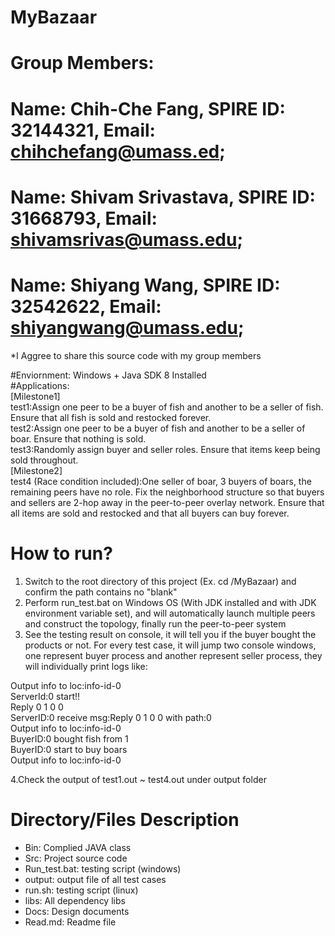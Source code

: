 # MyBazaar
# Group Members: 
# Name: Chih-Che Fang, SPIRE ID: 32144321, Email: chihchefang@umass.ed;
# Name: Shivam Srivastava, SPIRE ID: 31668793, Email: shivamsrivas@umass.edu; 
# Name: Shiyang Wang, SPIRE ID: 32542622, Email: shiyangwang@umass.edu;

*I Aggree to share this source code with my group members

#Enviornment: Windows + Java SDK 8 Installed  
#Applications:  
[Milestone1]  
test1:Assign one peer to be a buyer of fish and another to be a seller of fish. Ensure that all fish is sold and restocked forever.  
test2:Assign one peer to be a buyer of fish and another to be a seller of boar. Ensure that nothing is sold.  
test3:Randomly assign buyer and seller roles. Ensure that items keep being sold throughout.  
[Milestone2]  
test4 (Race condition included):One seller of boar, 3 buyers of boars, the remaining peers have no role. Fix the neighborhood structure so that buyers and sellers are 2-hop away in the peer-to-peer overlay network. Ensure that all items are sold and restocked and that all buyers can buy forever.



# How to run?  
1. Switch to the root directory of this project (Ex. cd /MyBazaar) and confirm the path contains no "blank"  
2. Perform run_test.bat on Windows OS (With JDK installed and with JDK environment variable set), and will automatically launch multiple peers and construct the topology, finally run the peer-to-peer system  
3. See the testing result on console, it will tell you if the buyer bought the products or not. For every test case, it will jump two console windows, one represent buyer process and another represent seller process, they will individually print logs like:  

Output info to loc:info-id-0  
ServerId:0 start!!  
Reply 0 1 0 0  
ServerID:0 receive msg:Reply 0 1 0 0 with path:0  
Output info to loc:info-id-0  
BuyerID:0 bought fish from 1  
BuyerID:0 start to buy boars  
Output info to loc:info-id-0 

4.Check the output of test1.out ~ test4.out under output folder  



# Directory/Files Description
-	Bin: Complied JAVA class
-	Src: Project source code
-	Run_test.bat: testing script (windows)
-	output: output file of all test cases
-	run.sh: testing script (linux)
-	libs: All dependency libs
-	Docs: Design documents
-	Read.md: Readme file
